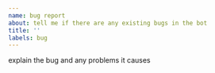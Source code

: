 ```yaml
---
name: bug report
about: tell me if there are any existing bugs in the bot
title: ''
labels: bug
---
```

explain the bug and any problems it causes
